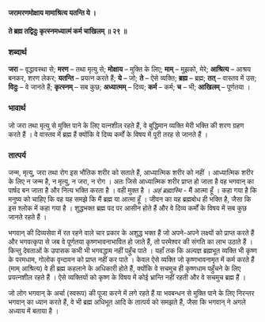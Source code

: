 #### जरामरणमोक्षाय मामाश्रित्य यतन्ति ये ।
#### ते ब्रह्म तद्विदुः कृत्स्नमध्यात्मं कर्म चाखिलम् ॥ २९ ॥

### शब्दार्थ

**जरा** – वृद्धावस्था से; **मरण** – तथा मृत्यु से; **मोक्षाय** – मुक्ति के लिए; **माम्** – मुझको, मेरे; **आश्रित्य** – आश्रय बनकर, शरण लेकर; **यतन्ति** – प्रयत्न करते हैं; **ये** – जो; **ते** – ऐसे व्यक्ति; **ब्रह्म** – ब्रह्म; **तत्** – वास्तव में उस; **विदुः** – वे जानते हैं; **कृत्स्नम्** – सब कुछ; **अध्यात्मम्** – दिव्य; **कर्म** – कर्म; **च** – भी; **आखिलम्** – पूर्णतया ।

### भावार्थ

जो जरा तथा मृत्यु से मुक्ति पाने के लिए यत्नशील रहते हैं, वे बुद्धिमान व्यक्ति मेरी भक्ति की शरण ग्रहण करते हैं । वे वास्तव में ब्रह्म हैं क्योंकि वे दिव्य कर्मों के विषय में पूरी तरह से जानते हैं ।

### तात्पर्य

जन्म, मृत्यु, जरा तथा रोग इस भौतिक शरीर को सताते हैं, आध्यात्मिक शरीर को नहीं । आध्यात्मिक शरीर के लिए न जन्म है, न मृत्यु, न जरा, न रोग । अतः जिसे आध्यात्मिक शरीर प्राप्त हो जाता है वह भगवान् का पार्षद बन जाता है और नित्य भक्ति करता है । वही मुक्त है । *अहं ब्रह्मास्मि* - मैं आत्मा हूँ । कहा गया है कि मनुष्य को चाहिए कि वह यह समझे कि मैं ब्रह्म या आत्मा हूँ । जीवन का यह ब्रह्मबोध ही भक्ति है, जैसा कि इस श्लोक में कहा गया है । शुद्धभक्त ब्रह्म पद पर आसीन होते हैं और वे दिव्य कर्मों के विषय में सब कुछ जानते रहते हैं ।

भगवान् की दिव्यसेवा में रत रहने वाले चार प्रकार के अशुद्ध भक्त हैं जो अपने-अपने लक्ष्यों को प्राप्त करते हैं और भगवत्कृपा से जब वे पूर्णतया कृष्णभावनाभावित हो जाते हैं, तो परमेश्वर की संगति का लाभ उठाते हैं । किन्तु देवताओं के उपासक कभी भी भगवद्धाम नहीं पहुँच पाते । यहाँ तक कि अल्पज्ञ ब्रह्मभूत व्यक्ति भी कृष्ण के परमधाम, गोलोक वृन्दावन को प्राप्त नहीं कर पाते । केवल ऐसे व्यक्ति जो कृष्णभावनामृत में कर्म करते हैं (माम् आश्रित्य) वे ही ब्रह्म कहलाने के अधिकारी होते हैं, क्योंकि वे सचमुच ही कृष्णधाम पहुँचने के लिए प्रयत्नशील रहते हैं । ऐसे व्यक्तियों को कृष्ण के विषय में कोई भ्रान्ति नहीं रहती और वे सचमुच ब्रह्म हैं ।

जो लोग भगवान् के अर्चा (स्वरूप) की पूजा करने में लगे रहते हैं या भवबन्धन से मुक्ति पाने के लिए निरन्तर भगवान् का ध्यान करते हैं, वे भी ब्रह्म अधिभूत आदि के तात्पर्य को समझते हैं, जैसा कि भगवान् ने अगले अध्याय में बताया है ।